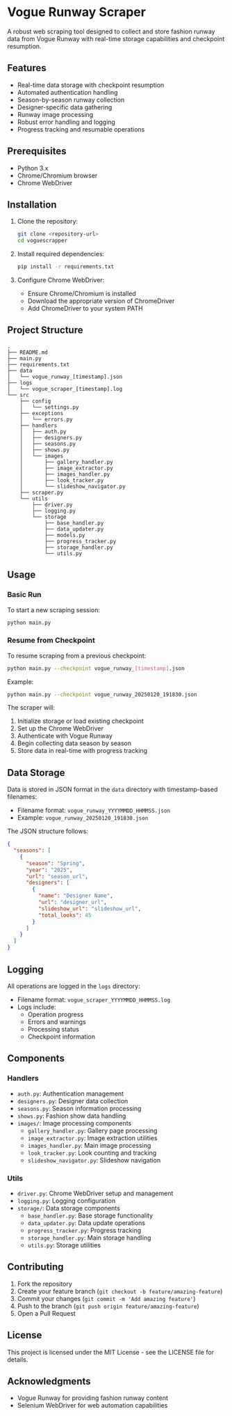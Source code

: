 # Vogue Runway Scraper

A robust web scraping tool designed to collect and store fashion runway data from Vogue Runway with real-time storage capabilities and checkpoint resumption.

## Features

- Real-time data storage with checkpoint resumption
- Automated authentication handling
- Season-by-season runway collection
- Designer-specific data gathering
- Runway image processing
- Robust error handling and logging
- Progress tracking and resumable operations

## Prerequisites

- Python 3.x
- Chrome/Chromium browser
- Chrome WebDriver

## Installation

1. Clone the repository:

    ```bash
    git clone <repository-url>
    cd voguescrapper
    ```

2. Install required dependencies:

    ```bash
    pip install -r requirements.txt
    ```

3. Configure Chrome WebDriver:
   - Ensure Chrome/Chromium is installed
   - Download the appropriate version of ChromeDriver
   - Add ChromeDriver to your system PATH

## Project Structure

```structure
.
├── README.md
├── main.py
├── requirements.txt
├── data
│   └── vogue_runway_[timestamp].json
├── logs
│   └── vogue_scraper_[timestamp].log
└── src
    ├── config
    │   └── settings.py
    ├── exceptions
    │   └── errors.py
    ├── handlers
    │   ├── auth.py
    │   ├── designers.py
    │   ├── seasons.py
    │   ├── shows.py
    │   └── images
    │       ├── gallery_handler.py
    │       ├── image_extractor.py
    │       ├── images_handler.py
    │       ├── look_tracker.py
    │       └── slideshow_navigator.py
    ├── scraper.py
    └── utils
        ├── driver.py
        ├── logging.py
        └── storage
            ├── base_handler.py
            ├── data_updater.py
            ├── models.py
            ├── progress_tracker.py
            ├── storage_handler.py
            └── utils.py
```

## Usage

### Basic Run

To start a new scraping session:

```bash
python main.py
```

### Resume from Checkpoint

To resume scraping from a previous checkpoint:

```bash
python main.py --checkpoint vogue_runway_[timestamp].json
```

Example:

```bash
python main.py --checkpoint vogue_runway_20250120_191830.json
```

The scraper will:

1. Initialize storage or load existing checkpoint
2. Set up the Chrome WebDriver
3. Authenticate with Vogue Runway
4. Begin collecting data season by season
5. Store data in real-time with progress tracking

## Data Storage

Data is stored in JSON format in the `data` directory with timestamp-based filenames:

- Filename format: `vogue_runway_YYYYMMDD_HHMMSS.json`
- Example: `vogue_runway_20250120_191830.json`

The JSON structure follows:

```json
{
  "seasons": [
    {
      "season": "Spring",
      "year": "2025",
      "url": "season_url",
      "designers": [
        {
          "name": "Designer Name",
          "url": "designer_url",
          "slideshow_url": "slideshow_url",
          "total_looks": 45
        }
      ]
    }
  ]
}
```

## Logging

All operations are logged in the `logs` directory:

- Filename format: `vogue_scraper_YYYYMMDD_HHMMSS.log`
- Logs include:
  - Operation progress
  - Errors and warnings
  - Processing status
  - Checkpoint information

## Components

### Handlers

- `auth.py`: Authentication management
- `designers.py`: Designer data collection
- `seasons.py`: Season information processing
- `shows.py`: Fashion show data handling
- `images/`: Image processing components
  - `gallery_handler.py`: Gallery page processing
  - `image_extractor.py`: Image extraction utilities
  - `images_handler.py`: Main image processing
  - `look_tracker.py`: Look counting and tracking
  - `slideshow_navigator.py`: Slideshow navigation

### Utils

- `driver.py`: Chrome WebDriver setup and management
- `logging.py`: Logging configuration
- `storage/`: Data storage components
  - `base_handler.py`: Base storage functionality
  - `data_updater.py`: Data update operations
  - `progress_tracker.py`: Progress tracking
  - `storage_handler.py`: Main storage handling
  - `utils.py`: Storage utilities

## Contributing

1. Fork the repository
2. Create your feature branch (`git checkout -b feature/amazing-feature`)
3. Commit your changes (`git commit -m 'Add amazing feature'`)
4. Push to the branch (`git push origin feature/amazing-feature`)
5. Open a Pull Request

## License

This project is licensed under the MIT License - see the LICENSE file for details.

## Acknowledgments

- Vogue Runway for providing fashion runway content
- Selenium WebDriver for web automation capabilities
